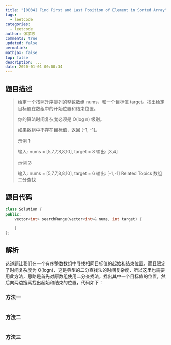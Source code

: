 ```yaml
---
title: "[0034] Find First and Last Position of Element in Sorted Array"
tags:
  - leetcode
categories:
  - leetcode
author: 张学志
comments: true
updated: false
permalink:
mathjax: false
top: false
description: ...
date: 2020-01-01 00:00:34
---
```


## 题目描述

> 给定一个按照升序排列的整数数组 nums，和一个目标值 target。找出给定目标值在数组中的开始位置和结束位置。 
> 
> 你的算法时间复杂度必须是 O(log n) 级别。 
> 
> 如果数组中不存在目标值，返回 [-1, -1]。 
> 
> 示例 1: 
> 
> 输入: nums = [5,7,7,8,8,10], target = 8
> 输出: [3,4] 
> 
> 示例 2: 
> 
> 输入: nums = [5,7,7,8,8,10], target = 6
> 输出: [-1,-1] 
> Related Topics 数组 二分查找

## 题目代码

```cpp
class Solution {
public:
    vector<int> searchRange(vector<int>& nums, int target) {
        
    }
};
```

## 解析

这道题让我们在一个有序整数数组中寻找相同目标值的起始和结束位置，而且限定了时间复杂度为 O(logn)，这是典型的二分查找法的时间复杂度，所以这里也需要用此方法，思路是首先对原数组使用二分查找法，找出其中一个目标值的位置，然后向两边搜索找出起始和结束的位置，代码如下：

### 方法一

```cpp

```

### 方法二

```cpp

```

### 方法三

```cpp

```

